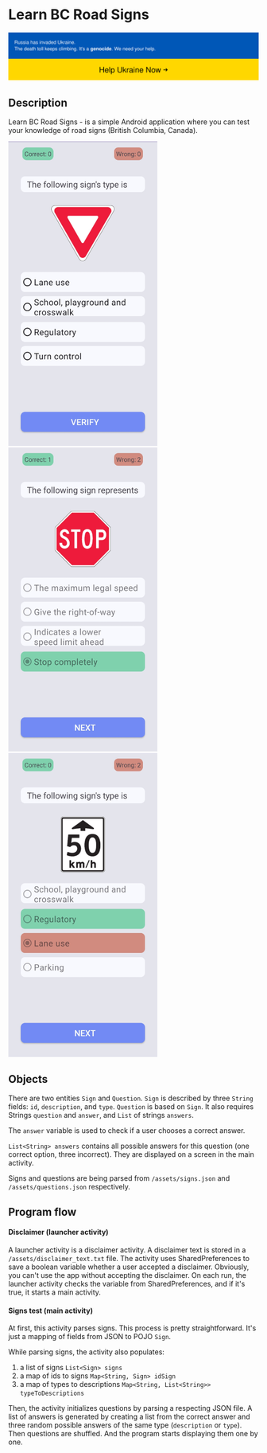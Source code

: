 # Learn BC Road Signs

<a href="https://vshymanskyy.github.io/StandWithUkraine">
		<img src="https://raw.githubusercontent.com/vshymanskyy/StandWithUkraine/main/banner2-direct.svg">
	</a>

## Description
Learn BC Road Signs - is a simple Android application where you can test your knowledge of road signs (British Columbia, Canada).

<img src="/screenshots/1.jpg" width="300"> <img src="/screenshots/3.jpg" width="300"> <img src="/screenshots/2.jpg" width="300">

## Objects
There are two entities `Sign` and `Question`.
`Sign` is described by three `String` fields: `id`, `description`, and `type`.
`Question` is based on `Sign`.
It also requires Strings `question` and `answer`, and `List` of strings `answers`.

The `answer` variable is used to check if a user chooses a correct answer.

`List<String> answers` contains all possible answers for this question (one correct option, three incorrect).
They are displayed on a screen in the main activity.

Signs and questions are being parsed from `/assets/signs.json` and `/assets/questions.json` respectively.

## Program flow
#### Disclaimer (launcher activity)
A launcher activity is a disclaimer activity.
A disclaimer text is stored in a `/assets/disclaimer_text.txt` file.
The activity uses SharedPreferences to save a boolean variable whether a user accepted a disclaimer.
Obviously, you can't use the app without accepting the disclaimer.
On each run, the launcher activity checks the variable from SharedPreferences, and if it's true, it starts a main activity.

#### Signs test (main activity)
At first, this activity parses signs.
This process is pretty straightforward.
It's just a mapping of fields from JSON to POJO `Sign`.

While parsing signs, the activity also populates:
1. a list of signs `List<Sign> signs`
2. a map of ids to signs `Map<String, Sign> idSign`
3. a map of types to descriptions `Map<String, List<String>> typeToDescriptions`

Then, the activity initializes questions by parsing a respecting JSON file.
A list of answers is generated by creating a list from the correct answer and three random possible answers of the same type (`description` or `type`).
Then questions are shuffled.
And the program starts displaying them one by one.
